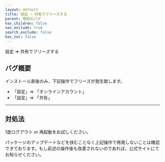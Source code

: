 ```yaml
---
layout: default
title: 設定 ⇒ 共有でフリーズする
parent: 既知のバグ
has_children: false
nav_exclude: true
search_exclude: false
has_toc: false
---
```


設定 ⇒ 共有でフリーズする

## バグ概要

インストール直後のみ、下記操作でフリーズが発生致します。

- 「設定」⇒ 「オンラインアカウント」
- 「設定」⇒ 「共有」

-------

## 対処法

1度ログアウト or 再起動をお試しください。

パッケージのアップデートなどを挟むことなく上記操作で再発しないことは確認できております。もし前述の操作後も改善されないのであれば、公式サイトにてお知らせください。
